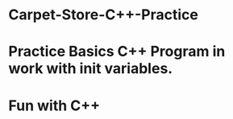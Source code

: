 # Carpet-Store-C++-Practice
# Practice Basics C++ Program in work with init variables.
# Fun with C++
